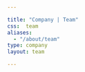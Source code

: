 ```yaml
---

title: "Company | Team"
css:  team
aliases:
  - "/about/team"
type: company
layout: team

---
```




